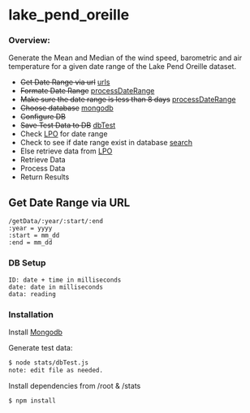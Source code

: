 # lake_pend_oreille

### Overview:
Generate the Mean and Median of the wind speed, barometric and air temperature for a given date range of the Lake Pend Oreille dataset.

*  ~~Get Date Range via url~~ [urls]
*  ~~Formate Date Range~~ [processDateRange]
*  ~~Make sure the date range is less than 8 days~~ [processDateRange]
*  ~~Choose database~~ [mongodb]
*  ~~Configure DB~~
*  ~~Save Test Data to DB~~ [dbTest]
*  Check [LPO] for date range
*  Check to see if date range exist in database [search]
*  Else retrieve data from [LPO]
* Retrieve Data
* Process Data
* Return Results

## Get Date Range via URL
```
/getData/:year/:start/:end
:year = yyyy
:start = mm_dd
:end = mm_dd
```

### DB Setup
```
ID: date + time in milliseconds
date: date in milliseconds
data: reading
```
### Installation

Install  [Mongodb]

Generate test data: 
```sh
$ node stats/dbTest.js
note: edit file as needed.
```

Install dependencies from /root & /stats
```sh
$ npm install 
```



[MongoDB]: <https://www.mongodb.org/downloads#productiong>
[LPO]: <http://lpo.dt.navy.mil/>
[urls]: <https://github.com/kingjulian24/lake_pend_oreille/blob/master/stats/urls.js>
[processDateRange]: <https://github.com/kingjulian24/lake_pend_oreille/blob/master/stats/processDateRange.js>
[dbTest]: <https://github.com/kingjulian24/lake_pend_oreille/blob/master/stats/dbTest.js>

[search]: <https://github.com/kingjulian24/lake_pend_oreille/blob/master/stats/search.js>
